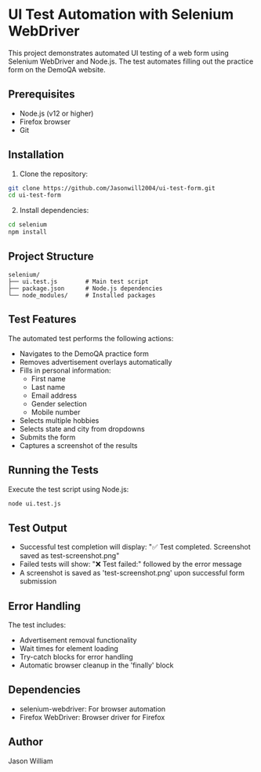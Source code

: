 # UI Test Automation with Selenium WebDriver

This project demonstrates automated UI testing of a web form using Selenium WebDriver and Node.js. The test automates filling out the practice form on the DemoQA website.

## Prerequisites

- Node.js (v12 or higher)
- Firefox browser
- Git

## Installation

1. Clone the repository:
```bash
git clone https://github.com/Jasonwill2004/ui-test-form.git
cd ui-test-form
```

2. Install dependencies:
```bash
cd selenium
npm install
```

## Project Structure

```
selenium/
├── ui.test.js        # Main test script
├── package.json      # Node.js dependencies
└── node_modules/     # Installed packages
```

## Test Features

The automated test performs the following actions:
- Navigates to the DemoQA practice form
- Removes advertisement overlays automatically
- Fills in personal information:
  - First name
  - Last name
  - Email address
  - Gender selection
  - Mobile number
- Selects multiple hobbies
- Selects state and city from dropdowns
- Submits the form
- Captures a screenshot of the results

## Running the Tests

Execute the test script using Node.js:

```bash
node ui.test.js
```

## Test Output

- Successful test completion will display: "✅ Test completed. Screenshot saved as test-screenshot.png"
- Failed tests will show: "❌ Test failed:" followed by the error message
- A screenshot is saved as 'test-screenshot.png' upon successful form submission

## Error Handling

The test includes:
- Advertisement removal functionality
- Wait times for element loading
- Try-catch blocks for error handling
- Automatic browser cleanup in the 'finally' block

## Dependencies

- selenium-webdriver: For browser automation
- Firefox WebDriver: Browser driver for Firefox

## Author

Jason William

